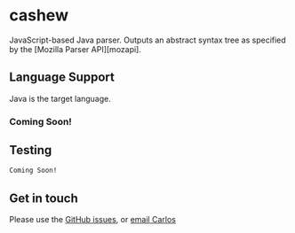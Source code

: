 # cashew

JavaScript-based Java parser.  Outputs an abstract syntax tree as specified by the
[Mozilla Parser API][mozapi].

## Language Support

Java is the target language.


### Coming Soon!


## Testing

```sh
Coming Soon!
```

## Get in touch

Please use the [GitHub issues](https://github.com/codecombat/cashew/issues), or [email Carlos](mailto:carlos@codecombat.com)
